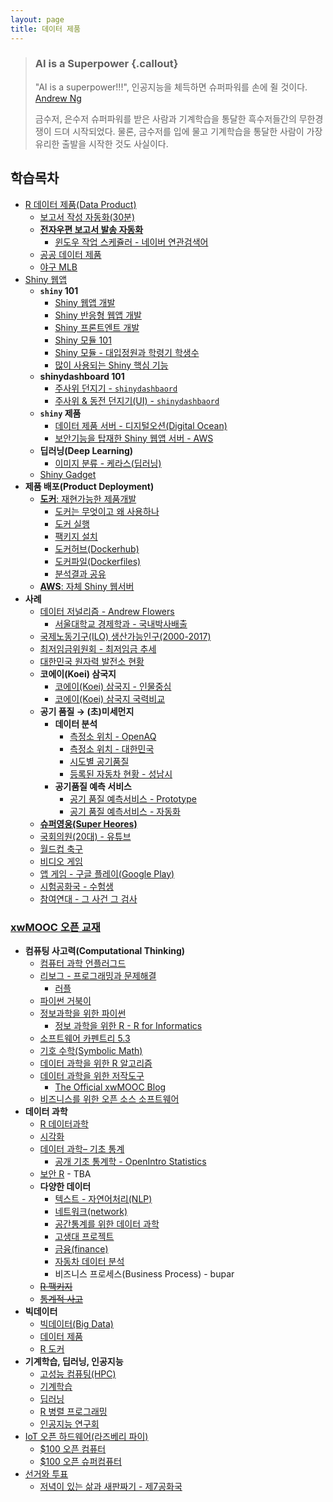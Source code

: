 ```yaml
---
layout: page
title: 데이터 제품
---
```


> ### AI is a Superpower {.callout}
>
> "AI is a superpower!!!", 인공지능을 체득하면 슈퍼파워를 손에 쥘 것이다. [Andrew Ng](https://twitter.com/andrewyng/status/728986380638916609)
>
> 금수저, 은수저 슈퍼파워를 받은 사람과 기계학습을 통달한 흑수저들간의 무한경쟁이 드뎌 시작되었다. 물론, 
> 금수저를 입에 물고 기계학습을 통달한 사람이 가장 유리한 출발을 시작한 것도 사실이다.



## 학습목차 

- [R 데이터 제품(Data Product)](data-product.html)
    - [보고서 작성 자동화(30분)](ds-report-automation.html)
    - [**전자우편 보고서 발송 자동화**](cron-automation.html)
        + [윈도우 작업 스케쥴러 - 네이버 연관검색어](windows-task-scheduler.html)
    - [공공 데이터 제품](data-product-civic-hacking.html)
    - [야구 MLB](ds-baseball-mlb.html)    
- [Shiny 웹앱](shiny-overview.html)
    - **`shiny` 101**
        - [Shiny 웹앱 개발](shiny-app.html)    
        - [Shiny 반응형 웹앱 개발](shiny-reactive.html)    
        - [Shiny 프론트엔트 개발](shiny-frontend.html)
        - [Shiny 모듈 101](shiny-module-101.html)
        - [Shiny 모듈 - 대입정원과 학령기 학생수](shiny-module.html)
        - [많이 사용되는 Shiny 핵심 기능](shiny-key-features.html)
    - **shinydashboard 101**    
        - [주사위 던지기 - `shinydashbaord`](shiny-draw-dice.html)
        - [주사위 & 동전 던지기(UI) - `shinydashbaord`](shiny-die-coin.html)
    - **`shiny` 제품**    
        - [데이터 제품 서버 - 디지털오션(Digital Ocean)](shiny-digital-ocean.html)
        - [보안기능을 탑재한 Shiny 웹앱 서버 - AWS](shiny-webweb-server.html)
    - **딥러닝(Deep Learning)**
        - [이미지 분류 - 케라스(딥러닝)](shiny-image-classification.html)
    - [Shiny Gadget](shiny-gadgets.html)
- **제품 배포(Product Deployment)** 
    - [**도커**: 재현가능한 제품개발](http://statkclee.github.io/r-docker/) 
        - [도커는 무엇이고 왜 사용하나](http://statkclee.github.io/r-docker/01-what-and-why.html)
        - [도커 실행](http://statkclee.github.io/r-docker/02-Launching-Docker.html)
        - [팩키지 설치](http://statkclee.github.io/r-docker/03-install-packages.html) 
        - [도커허브(Dockerhub)](http://statkclee.github.io/r-docker/04-Dockerhub.html)
        - [도커파일(Dockerfiles)](http://statkclee.github.io/r-docker/05-dockerfiles.html)
        - [분석결과 공유](http://statkclee.github.io/r-docker/06-Sharing-all-your-analysis.html)
    - [**AWS**: 자체 Shiny 웹서버](shiny-aws-ami.html)  
- **사례**
    - [데이터 저널리즘 - Andrew Flowers](data-journalism-flowers.html)
        - [서울대학교 경제학과 - 국내박사배출](data-journalism-snu.html)
    - [국제노동기구(ILO) 생산가능인구(2000-2017)](data-journalism-working-pop.html)
    - [최저임금위원회 - 최저임금 추세](data-journalism-minimum-wage.html)
    - [대한민국 원자력 발전소 현황](shiny-nucelar-powerplant.html)
    - **코에이(Koei) 삼국지** 
        - [코에이(Koei) 삼국지 - 인물중심](dp-koei-three-kingdoms.html)
        - [코에이(Koei) 삼국지 국력비교](dp-koei-three-kingdoms-powers.html)
    - **공기 품질 &rarr; (초)미세먼지** 
        - **데이터 분석** 
            - [측정소 위치 - OpenAQ](dp-aq-location.html)
            - [측정소 위치 - 대한민국](dp-aq-location-korea.html)
            - [시도별 공기품질](dp-aq-sido.html)
            - [등록된 자동차 현황 - 성남시](dp-aq-auto.html)
        - **공기품질 예측 서비스**
            - [공기 품질 예측서비스 - Prototype](dp-airquality-proto.html) 
            - [공기 품질 예측서비스 - 자동화](dp-airquality-automation.html) 
    - **[슈퍼영웅(Super Heores)](dp-superhero.html)**             
    - [국회의원(20대) - 유튜브](dp-congressman-youtube.html)
    - [월드컵 축구](dp-worldcup.html)
    - [비디오 게임](dp-video-game.html)
    - [앱 게임 - 구글 플레이(Google Play)](dp-app-game.html)
    - [시험공화국 - 수험생](dp-exam-republic.html)
    - [참여연대 - 그 사건 그 검사](dp-prosecutor.html)

### [xwMOOC 오픈 교재](https://statkclee.github.io/xwMOOC/)

- **컴퓨팅 사고력(Computational Thinking)**
    - [컴퓨터 과학 언플러그드](http://statkclee.github.io/unplugged)  
    - [리보그 - 프로그래밍과 문제해결](https://statkclee.github.io/code-perspectives/)  
         - [러플](http://statkclee.github.io/rur-ple/)  
    - [파이썬 거북이](http://swcarpentry.github.io/python-novice-turtles/index-kr.html)  
    - [정보과학을 위한 파이썬](https://statkclee.github.io/pythonlearn-kr/)  
        + [정보 과학을 위한 R - R for Informatics](https://statkclee.github.io/r4inf/)
    - [소프트웨어 카펜트리 5.3](http://statkclee.github.io/swcarpentry-version-5-3-new/)
    - [기호 수학(Symbolic Math)](https://statkclee.github.io/symbolic-math/)
    - [데이터 과학을 위한 R 알고리즘](https://statkclee.github.io/r-algorithm/)
    - [데이터 과학을 위한 저작도구](https://statkclee.github.io/ds-authoring/)
        - [The Official xwMOOC Blog](https://xwmooc.netlify.com/)
    - [비즈니스를 위한 오픈 소스 소프트웨어](http://statkclee.github.io/open-source-for-business/)    
- **데이터 과학**
    - [R 데이터과학](https://statkclee.github.io/data-science/)
    - [시각화](https://statkclee.github.io/viz/)
    - [데이터 과학– 기초 통계](https://statkclee.github.io/statistics/)    
        - [공개 기초 통계학 - OpenIntro Statistics](https://statkclee.github.io/openIntro-statistics-bookdown/)
    - [보안 R](https://statkclee.github.io/security/) - TBA
    - **다양한 데이터**
        + [텍스트 - 자연어처리(NLP)](https://statkclee.github.io/text/)
        + [네트워크(network)](https://statkclee.github.io/network)
        + [공간통계를 위한 데이터 과학](https://statkclee.github.io/spatial/)        
        + [고생대 프로젝트](http://statkclee.github.io/trilobite)
        + [금융(finance)](https://statkclee.github.io/finance/)
        + [자동차 데이터 분석](https://statkclee.github.io/automotive/)
        + 비즈니스 프로세스(Business Process) - bupar
    - [~~R 팩키지~~](http://r-pkgs.xwmooc.org/)
    - [~~통계적 사고~~](http://think-stat.xwmooc.org/)
- **빅데이터**
    - [빅데이터(Big Data)](http://statkclee.github.io/bigdata)
    - [데이터 제품](https://statkclee.github.io/data-product/)
    - [R 도커](http://statkclee.github.io/r-docker/)
- **기계학습, 딥러닝, 인공지능**
    - [고성능 컴퓨팅(HPC)](http://statkclee.github.io/hpc)
    - [기계학습](http://statkclee.github.io/ml)
    - [딥러닝](http://statkclee.github.io/deep-learning)
    - [R 병렬 프로그래밍](http://statkclee.github.io/parallel-r/)
    - [인공지능 연구회](https://statkclee.github.io/ai-lab/)
- [IoT 오픈 하드웨어(라즈베리 파이)](http://statkclee.github.io/raspberry-pi)
    - [$100 오픈 컴퓨터](https://statkclee.github.io/one-page/)   
    - [$100 오픈 슈퍼컴퓨터](https://statkclee.github.io/hpc/)
- [선거와 투표](http://statkclee.github.io/politics)
    - [저녁이 있는 삶과 새판짜기 - 제7공화국](https://statkclee.github.io/hq/)

